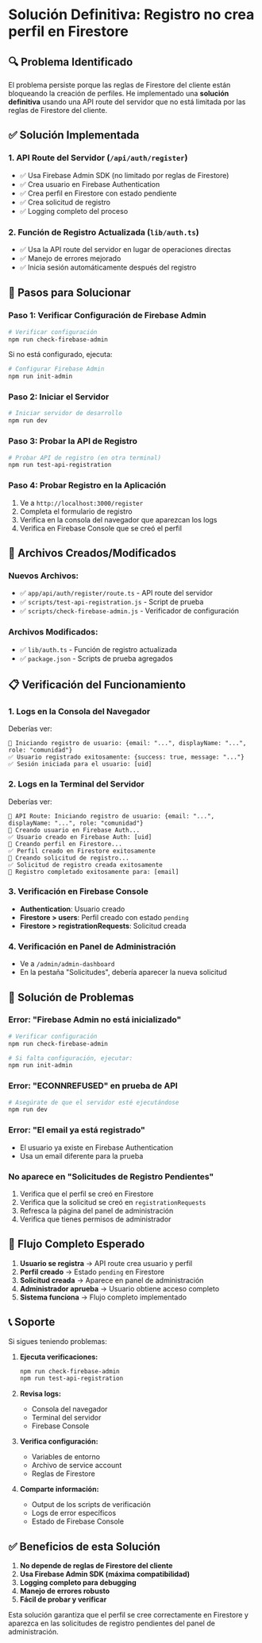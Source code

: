# Solución Definitiva: Registro no crea perfil en Firestore

## 🔍 Problema Identificado

El problema persiste porque las reglas de Firestore del cliente están bloqueando la creación de perfiles. He implementado una **solución definitiva** usando una API route del servidor que no está limitada por las reglas de Firestore del cliente.

## ✅ Solución Implementada

### 1. **API Route del Servidor** (`/api/auth/register`)
- ✅ Usa Firebase Admin SDK (no limitado por reglas de Firestore)
- ✅ Crea usuario en Firebase Authentication
- ✅ Crea perfil en Firestore con estado pendiente
- ✅ Crea solicitud de registro
- ✅ Logging completo del proceso

### 2. **Función de Registro Actualizada** (`lib/auth.ts`)
- ✅ Usa la API route del servidor en lugar de operaciones directas
- ✅ Manejo de errores mejorado
- ✅ Inicia sesión automáticamente después del registro

## 🚀 Pasos para Solucionar

### Paso 1: Verificar Configuración de Firebase Admin

```bash
# Verificar configuración
npm run check-firebase-admin
```

Si no está configurado, ejecuta:
```bash
# Configurar Firebase Admin
npm run init-admin
```

### Paso 2: Iniciar el Servidor

```bash
# Iniciar servidor de desarrollo
npm run dev
```

### Paso 3: Probar la API de Registro

```bash
# Probar API de registro (en otra terminal)
npm run test-api-registration
```

### Paso 4: Probar Registro en la Aplicación

1. Ve a `http://localhost:3000/register`
2. Completa el formulario de registro
3. Verifica en la consola del navegador que aparezcan los logs
4. Verifica en Firebase Console que se creó el perfil

## 🔧 Archivos Creados/Modificados

### Nuevos Archivos:
- ✅ `app/api/auth/register/route.ts` - API route del servidor
- ✅ `scripts/test-api-registration.js` - Script de prueba
- ✅ `scripts/check-firebase-admin.js` - Verificador de configuración

### Archivos Modificados:
- ✅ `lib/auth.ts` - Función de registro actualizada
- ✅ `package.json` - Scripts de prueba agregados

## 📋 Verificación del Funcionamiento

### 1. Logs en la Consola del Navegador
Deberías ver:
```
🚀 Iniciando registro de usuario: {email: "...", displayName: "...", role: "comunidad"}
✅ Usuario registrado exitosamente: {success: true, message: "..."}
✅ Sesión iniciada para el usuario: [uid]
```

### 2. Logs en la Terminal del Servidor
Deberías ver:
```
🚀 API Route: Iniciando registro de usuario: {email: "...", displayName: "...", role: "comunidad"}
📝 Creando usuario en Firebase Auth...
✅ Usuario creado en Firebase Auth: [uid]
💾 Creando perfil en Firestore...
✅ Perfil creado en Firestore exitosamente
📝 Creando solicitud de registro...
✅ Solicitud de registro creada exitosamente
🎉 Registro completado exitosamente para: [email]
```

### 3. Verificación en Firebase Console
- **Authentication**: Usuario creado
- **Firestore > users**: Perfil creado con estado `pending`
- **Firestore > registrationRequests**: Solicitud creada

### 4. Verificación en Panel de Administración
- Ve a `/admin/admin-dashboard`
- En la pestaña "Solicitudes", debería aparecer la nueva solicitud

## 🐛 Solución de Problemas

### Error: "Firebase Admin no está inicializado"
```bash
# Verificar configuración
npm run check-firebase-admin

# Si falta configuración, ejecutar:
npm run init-admin
```

### Error: "ECONNREFUSED" en prueba de API
```bash
# Asegúrate de que el servidor esté ejecutándose
npm run dev
```

### Error: "El email ya está registrado"
- El usuario ya existe en Firebase Authentication
- Usa un email diferente para la prueba

### No aparece en "Solicitudes de Registro Pendientes"
1. Verifica que el perfil se creó en Firestore
2. Verifica que la solicitud se creó en `registrationRequests`
3. Refresca la página del panel de administración
4. Verifica que tienes permisos de administrador

## 🎯 Flujo Completo Esperado

1. **Usuario se registra** → API route crea usuario y perfil
2. **Perfil creado** → Estado `pending` en Firestore
3. **Solicitud creada** → Aparece en panel de administración
4. **Administrador aprueba** → Usuario obtiene acceso completo
5. **Sistema funciona** → Flujo completo implementado

## 📞 Soporte

Si sigues teniendo problemas:

1. **Ejecuta verificaciones:**
   ```bash
   npm run check-firebase-admin
   npm run test-api-registration
   ```

2. **Revisa logs:**
   - Consola del navegador
   - Terminal del servidor
   - Firebase Console

3. **Verifica configuración:**
   - Variables de entorno
   - Archivo de service account
   - Reglas de Firestore

4. **Comparte información:**
   - Output de los scripts de verificación
   - Logs de error específicos
   - Estado de Firebase Console

## ✅ Beneficios de esta Solución

1. **No depende de reglas de Firestore del cliente**
2. **Usa Firebase Admin SDK (máxima compatibilidad)**
3. **Logging completo para debugging**
4. **Manejo de errores robusto**
5. **Fácil de probar y verificar**

Esta solución garantiza que el perfil se cree correctamente en Firestore y aparezca en las solicitudes de registro pendientes del panel de administración.
